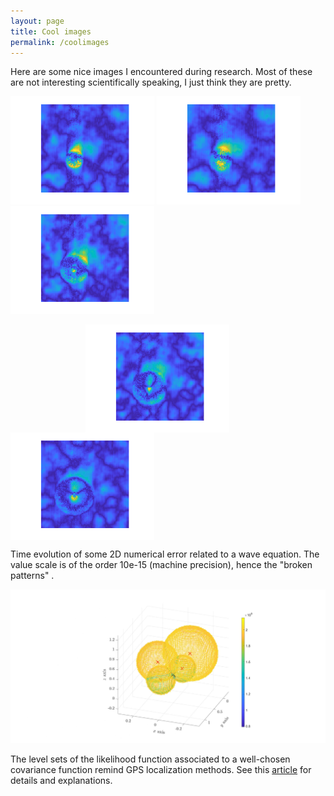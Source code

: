```yaml
---
layout: page
title: Cool images
permalink: /coolimages
---
```


Here are some nice images I encountered during research. Most of these are not interesting scientifically speaking, I just think they are pretty.

<p>
  <img src="online_files/img/Nice_diff_1.png" alt="" style="vertical-align:left;width:230px;heigth:230px">
  <img src="online_files/img/Nice_diff_2.png" alt="" style="vertical-align:left;width:230px;heigth:230px">
  <img src="online_files/img/Nice_diff_3.png" alt="" style="vertical-align:left;width:230px;heigth:230px">
</p>

<p>
  <img src="online_files/img/Nice_diff_4.png" alt="" style="vertical-align:middle;margin-left:120px;width:230px;heigth:230px">
  <img src="online_files/img/Nice_diff_5.png" alt="" style="vertical-align:middle;width:230px;heigth:230px">
  <figcaption>Time evolution of some 2D numerical error related to a wave equation. The value scale is of the order 10e-15 (machine precision), hence the "broken patterns" .</figcaption>
</p>

<p>
<img src="online_files/img/dirac_source_nice.jpg" alt=""><figcaption>The level sets of the likelihood function associated to a well-chosen covariance function remind GPS localization methods. See this <a href="online_files/pdf/gpr_ivp.pdf">article</a> for details and explanations.</figcaption>
</p>
